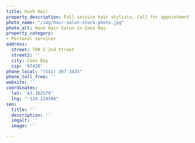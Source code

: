 ```yaml
---
title: Hush Hair
property_description: Full service hair stylists. Call for appointment.
photo_name: "/img/hair-salon-stock-photo.jpg"
photo_alt: Hush Hair Salon in Coos Bay.
property_category:
- Personal services
address:
  street: 700 S 2nd Street
  street2: ''
  city: Coos Bay
  zip: '97420'
phone_local: "(541) 267-3435"
phone_toll_free: ''
website: ''
coordinates:
  lat: '43.362579'
  lng: "-124.214506"
seo:
  title: ''
  description: ''
  imgalt: ''
  image: ''

---
```

